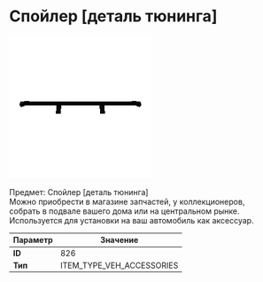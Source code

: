 # Спойлер [деталь тюнинга]

![Item Image](../img/826.webp?raw=true)

Предмет: Спойлер [деталь тюнинга]<br>Можно приобрести в магазине запчастей, у коллекционеров,<br>собрать в подвале вашего дома или на центральном рынке.<br>Используется для установки на ваш автомобиль как аксессуар.


| Параметр | Значение |
|----------|----------|
| **ID** | 826 |
| **Тип** | ITEM_TYPE_VEH_ACCESSORIES |

